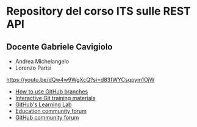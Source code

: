 # Repository del corso ITS sulle REST API
## Docente Gabriele Cavigiolo



+ Andrea Michelangelo
+ Lorenzo Parisi

https://youtu.be/dQw4w9WgXcQ?si=d83fWYCsqpym1OjW
* [How to use GitHub branches](https://www.youtube.com/watch?v=H5GJfcp3p4Q&feature=youtu.be)
* [Interactive Git training materials](https://githubtraining.github.io/training-manual/#/01_getting_ready_for_class)
* [GitHub's Learning Lab](https://lab.github.com/)
* [Education community forum](https://education.github.community/)
* [GitHub community forum](https://github.community/)
